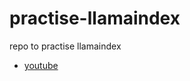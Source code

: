 # practise-llamaindex

repo to practise llamaindex

- [youtube](https://www.youtube.com/watch?v=nGNoacku0YY&list=PLTZkGHtR085ZjK1srrSZIrkeEzQiMjO9W&index=2)
